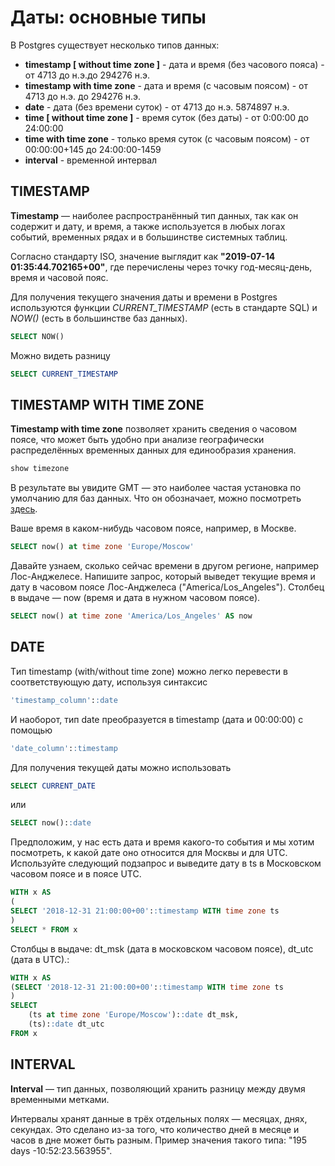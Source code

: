 # Даты: основные типы

B Postgres существует несколько типов данных:

* **timestamp  [ without time zone ]** - дата и время (без часового пояса) - от 4713 до н.э.до 294276 н.э.	
* **timestamp with time zone** - дата и время (с часовым поясом) - от 4713 до н.э. до 294276 н.э.
* **date** - дата (без времени суток) - от 4713 до н.э.	5874897 н.э.	
* **time [ without time zone ]** - время суток (без даты) - от 0:00:00 до 24:00:00
* **time with time zone** - только время суток (с часовым поясом) - от 00:00:00+145 до	24:00:00-1459
* **interval**  - временной интервал

## TIMESTAMP 
**Timestamp** — наиболее распространённый тип данных, так как он содержит и дату, и время, а также используется в любых логах событий, временных рядах и в большинстве системных таблиц.

Согласно стандарту ISO, значение выглядит как **"2019-07-14 01:35:44.702165+00"**, где перечислены через точку год-месяц-день, время и часовой пояс.

Для получения текущего значения даты и времени в Postgres используются функции *CURRENT_TIMESTAMP* (есть в стандарте SQL) и *NOW()* (есть в большинстве баз данных).
```sql
SELECT NOW()
```
Можно видеть разницу
```sql
SELECT CURRENT_TIMESTAMP
```
## TIMESTAMP WITH TIME ZONE
**Timestamp with time zone** позволяет хранить сведения о часовом поясе, что может быть удобно при анализе географически распределённых временных данных для единообразия хранения.
```sql
show timezone
```
В результате вы увидите GMT — это наиболее частая установка по умолчанию для баз данных. Что он обозначает, можно посмотреть [здесь](https://ru.wikipedia.org/wiki/%D0%A1%D1%80%D0%B5%D0%B4%D0%BD%D0%B5%D0%B5_%D0%B2%D1%80%D0%B5%D0%BC%D1%8F_%D0%BF%D0%BE_%D0%93%D1%80%D0%B8%D0%BD%D0%B2%D0%B8%D1%87%D1%83).

Bаше время в каком-нибудь часовом поясе, например, в Москве.
```sql
SELECT now() at time zone 'Europe/Moscow'
```
Давайте узнаем, сколько сейчас времени в другом регионе, например Лос-Анджелесе. Напишите запрос, который выведет текущие время и дату в часовом поясе Лос-Анджелеса ("America/Los_Angeles"). Столбец в выдаче — now (время и дата в нужном часовом поясе).
```sql
SELECT now() at time zone 'America/Los_Angeles' AS now
```
## DATE
Tип timestamp (with/without time zone) можно легко перевести в соответствующую дату, используя синтаксис
```sql
'timestamp_column'::date
```
И наоборот, тип date преобразуется в timestamp (дата и 00:00:00) с помощью
```sql
'date_column'::timestamp
```
Для получения текущей даты можно использовать
```sql
SELECT CURRENT_DATE
```
или
```sql
SELECT now()::date
```
Предположим, у нас есть дата и время какого-то события и мы хотим посмотреть, к какой дате оно относится для Москвы и для UTC. Используйте следующий подзапрос и выведите дату в ts в Московском часовом поясе и в поясе UTC.
```sql
WITH x AS 
(
SELECT '2018-12-31 21:00:00+00'::timestamp WITH time zone ts
)
SELECT * FROM x
```
Столбцы в выдаче: dt_msk (дата в московском часовом поясе), dt_utc (дата в UTC).:
```sql 
WITH x AS
(SELECT '2018-12-31 21:00:00+00'::timestamp WITH time zone ts
)
SELECT
    (ts at time zone 'Europe/Moscow')::date dt_msk,
    (ts)::date dt_utc
FROM x
```
## INTERVAL
**Interval** — тип данных, позволяющий хранить разницу между двумя временными метками. 

Интервалы хранят данные в трёх отдельных полях — месяцах, днях, секундах. Это сделано из-за того, что количество дней в месяце и часов в дне может быть разным. Пример значения такого типа: "195 days -10:52:23.563955".
